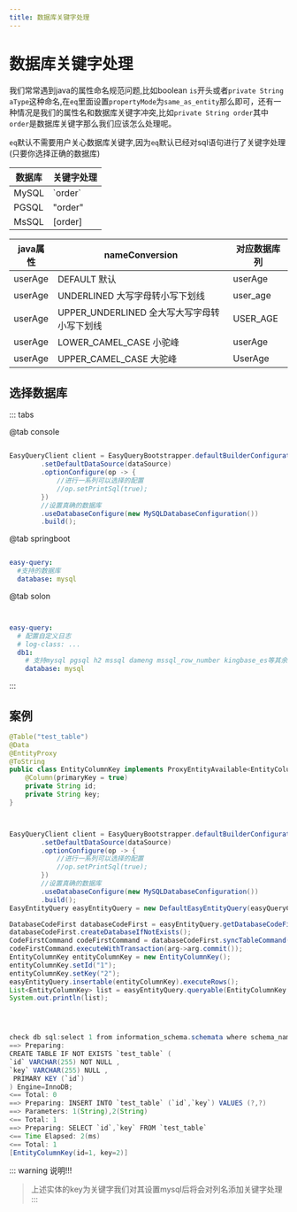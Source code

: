 ```yaml
---
title: 数据库关键字处理
---
```


# 数据库关键字处理
我们常常遇到java的属性命名规范问题,比如boolean `is`开头或者`private String aType`这种命名,在`eq`里面设置`propertyMode`为`same_as_entity`那么即可，还有一种情况是我们的属性名和数据库关键字冲突,比如`private String order`其中`order`是数据库关键字那么我们应该怎么处理呢。

`eq`默认不需要用户关心数据库关键字,因为`eq`默认已经对sql语句进行了关键字处理(只要你选择正确的数据库)


数据库  | 关键字处理
--- | --- 
MySQL | \`order\`  
PGSQL | "order"
MsSQL | [order]




java属性  | nameConversion   | 对应数据库列  
---  | ---  | --- 
userAge  | DEFAULT 默认 | userAge
userAge  | UNDERLINED 大写字母转小写下划线| user_age
userAge  | UPPER_UNDERLINED 全大写大写字母转小写下划线| USER_AGE
userAge  | LOWER_CAMEL_CASE 小驼峰| userAge
userAge  | UPPER_CAMEL_CASE 大驼峰| UserAge

## 选择数据库



::: tabs

@tab console
```java

EasyQueryClient client = EasyQueryBootstrapper.defaultBuilderConfiguration()
        .setDefaultDataSource(dataSource)
        .optionConfigure(op -> {
            //进行一系列可以选择的配置
            //op.setPrintSql(true);
        })
        //设置真确的数据库
        .useDatabaseConfigure(new MySQLDatabaseConfiguration())
        .build();
```

@tab springboot
```yml

easy-query:
  #支持的数据库
  database: mysql
```

@tab solon
```yml


easy-query: 
  # 配置自定义日志
  # log-class: ...
  db1:
    # 支持mysql pgsql h2 mssql dameng mssql_row_number kingbase_es等其余数据库在适配中
    database: mysql
```

:::

## 案例
```java
@Table("test_table")
@Data
@EntityProxy
@ToString
public class EntityColumnKey implements ProxyEntityAvailable<EntityColumnKey , EntityColumnKeyProxy> {
    @Column(primaryKey = true)
    private String id;
    private String key;
}



EasyQueryClient client = EasyQueryBootstrapper.defaultBuilderConfiguration()
        .setDefaultDataSource(dataSource)
        .optionConfigure(op -> {
            //进行一系列可以选择的配置
            //op.setPrintSql(true);
        })
        //设置真确的数据库
        .useDatabaseConfigure(new MySQLDatabaseConfiguration())
        .build();
EasyEntityQuery easyEntityQuery = new DefaultEasyEntityQuery(easyQueryClient);

DatabaseCodeFirst databaseCodeFirst = easyEntityQuery.getDatabaseCodeFirst();
databaseCodeFirst.createDatabaseIfNotExists();
CodeFirstCommand codeFirstCommand = databaseCodeFirst.syncTableCommand(Arrays.asList(EntityColumnKey.class));
codeFirstCommand.executeWithTransaction(arg->arg.commit());
EntityColumnKey entityColumnKey = new EntityColumnKey();
entityColumnKey.setId("1");
entityColumnKey.setKey("2");
easyEntityQuery.insertable(entityColumnKey).executeRows();
List<EntityColumnKey> list = easyEntityQuery.queryable(EntityColumnKey.class).toList();
System.out.println(list);




check db sql:select 1 from information_schema.schemata where schema_name='easy-query-test'
==> Preparing: 
CREATE TABLE IF NOT EXISTS `test_table` ( 
`id` VARCHAR(255) NOT NULL ,
`key` VARCHAR(255) NULL , 
 PRIMARY KEY (`id`)
) Engine=InnoDB;
<== Total: 0
==> Preparing: INSERT INTO `test_table` (`id`,`key`) VALUES (?,?)
==> Parameters: 1(String),2(String)
<== Total: 1
==> Preparing: SELECT `id`,`key` FROM `test_table`
<== Time Elapsed: 2(ms)
<== Total: 1
[EntityColumnKey(id=1, key=2)]
```


::: warning 说明!!!
> 上述实体的key为关键字我们对其设置mysql后将会对列名添加关键字处理
:::